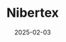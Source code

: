 ---  
layout: startup_page  
title: "Nibertex"  
id: "nibertex.com"  
permalink: "/nibertexnibertex.com02032025/"  
website: "https://www.nibertex.com/"  
funding_round: "Pre-Series A"  
funding_amount: ""  
investors: "Foxmont Capital Partners, ADB Ventures"  
about: "Nibertex is a deep-tech startup pioneering the production of PFAS-free electrospun polyurethane membranes. These membranes offer unmatched waterproofing and breathability, addressing the growing need for sustainable, high-performance materials in various industries. The company's innovative technology provides eco-conscious solutions to meet consumer and regulatory demands."  
markets: "Consumer textiles, Protective textiles, Automotive ventilation, Healthcare, Personal protective equipment, Industrial, Manufacturing, Synthetic Textiles, Nanotechnology"  
hq: "Downtown Core, Singapore"  
founded_year: "2019"  
linkedin: "https://www.linkedin.com/company/nibertex"  
twitter: ""  
instagram: ""  
facebook: ""  
crunchbase: "https://www.crunchbase.com/organization/nibertex"  
pitchbook: "https://pitchbook.com/profiles/company/589334-14"  

date_display: "03-Feb-2025"  
date: "2025-02-03"

# SEO Optimization  
meta_title: "Nibertex - Pre-Series A"  
meta_description: "Nibertex, Nibertex is a deep-tech startup pioneering the production of PFAS-free electrospun polyurethane membranes. These membranes offer unmatched waterproofi..."  
meta_keywords: "Nibertex, Consumer textiles, Protective textiles, Automotive ventilation, Healthcare, Personal protective equipment, Industrial, Manufacturing, Synthetic Textiles, Nanotechnology, Pre-Series A funding"  
canonical_url: "https://startup.projectstartups.com/nibertexnibertex.com02032025/"  
---